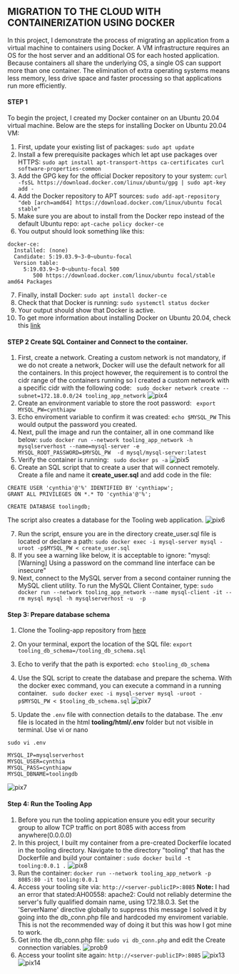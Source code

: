 ## MIGRATION TO THE СLOUD WITH CONTAINERIZATION USING DOCKER

In this project, I demonstrate the process of migrating an application from a virtual machine to containers using Docker. A VM infrastructure requires an OS for
the host server and an additional OS for each hosted application. Because containers all share the underlying OS, a single OS can support more than one container. 
The elimination of extra operating systems means less memory, less drive space and faster processing so that applications run more efficiently.

#### STEP 1
To begin the project,  I created my Docker container on an Ubuntu 20.04 virtual machine. Below are the steps for installing Docker on Ubuntu 20.04 VM:
1. First, update your existing list of packages: `sudo apt update`
2. Install a few prerequisite packages which let apt use packages over HTTPS: `sudo apt install apt-transport-https ca-certificates curl software-properties-common`
3. Add the GPG key for the official Docker repository to your system: `curl -fsSL https://download.docker.com/linux/ubuntu/gpg | sudo apt-key add -`
4. Add the Docker repository to APT sources: `sudo add-apt-repository "deb [arch=amd64] https://download.docker.com/linux/ubuntu focal stable"`
5. Make sure you are about to install from the Docker repo instead of the default Ubuntu repo: `apt-cache policy docker-ce`
6. You output should look something like this:
```
docker-ce:
  Installed: (none)
  Candidate: 5:19.03.9~3-0~ubuntu-focal
  Version table:
     5:19.03.9~3-0~ubuntu-focal 500
        500 https://download.docker.com/linux/ubuntu focal/stable amd64 Packages
```
7. Finally, install Docker: `sudo apt install docker-ce`
8. Check that that Docker is running: `sudo systemctl status docker`
9. Your output should show that Docker is active.
10. To get more information about installing Docker on Ubuntu 20.04, check this [link](https://www.digitalocean.com/community/tutorials/how-to-install-and-use-docker-on-ubuntu-20-04)
#### STEP 2 Create SQL Container and Connect to the container.
1. First, create a network. Creating a custom network is not mandatory, if we do not create a network, Docker will use the default network for all the containers. In this project however, the requirement is to control the cidr range of the containers running so I created a custom network with a specific cidr with the following code: ` sudo docker network create --subnet=172.18.0.0/24 tooling_app_network`
![pix4](https://user-images.githubusercontent.com/74002629/208447461-7107f1b9-96eb-4ddb-974d-cf9a64459b22.PNG)
2. Create an environment variable to store the root password: ` export MYSQL_PW=cynthiapw`
3. Echo enviroment variable to confirm it was created: `echo $MYSQL_PW` This would output the password you created.
4. Next, pull the image and run the container, all in one command like below:
` sudo docker run --network tooling_app_network -h mysqlserverhost --name=mysql-server -e MYSQL_ROOT_PASSWORD=$MYSQL_PW  -d mysql/mysql-server:latest `
5. Verify the container is running: ` sudo docker ps -a`
![pix5](https://user-images.githubusercontent.com/74002629/208448222-d846880f-222c-4ee0-aa50-c44ed8f282f5.PNG)
6. Create an SQL script that to create a user that will connect remotely. Create a file and name it ****create_user.sql**** and add code in the file:
```
CREATE USER 'cynthia'@'%' IDENTIFIED BY 'cynthiapw';
GRANT ALL PRIVILEGES ON *.* TO 'cynthia'@'%';

CREATE DATABASE toolingdb;
```
The script also creates a database for the Tooling web application.
![pix6](https://user-images.githubusercontent.com/74002629/208448548-843a4e08-f288-4db2-a77b-3c237e13e5a4.PNG)

7. Run the script, ensure you are in the directory create_user.sql file is located or declare a path:
 `sudo docker exec -i mysql-server mysql -uroot -p$MYSQL_PW < create_user.sql`
8. If you see a warning like below, it is acceptable to ignore: "mysql: [Warning] Using a password on the command line interface can be insecure"
9. Next, connect to the MySQL server from a second container running the MySQL client utility. To run the MySQL Client Container, type:
` sudo docker run --network tooling_app_network --name mysql-client -it --rm mysql mysql -h mysqlserverhost -u  -p `
#### Step 3: Prepare database schema
1. Clone the Tooling-app repository from [here](https://github.com/darey-devops/tooling)
2. On your terminal, export the location of the SQL file: `export tooling_db_schema=/tooling_db_schema.sql`
3. Echo to verify that the path is exported: `echo $tooling_db_schema`
4.  Use the SQL script to create the database and prepare the schema. With the docker exec command, you can execute a command in a running container.
` sudo docker exec -i mysql-server mysql -uroot -p$MYSQL_PW < $tooling_db_schema.sql`
![pix7](https://user-images.githubusercontent.com/74002629/208449253-8f74bc1a-ddbc-488d-beca-8d80cfa75d0f.PNG)

5. Update the `.env` file with connection details to the database. The .env file is located in the html **tooling/html/.env** folder but not visible in terminal. Use vi or nano
```
sudo vi .env

MYSQL_IP=mysqlserverhost
MYSQL_USER=cynthia
MYSQL_PASS=cynthiapw
MYSQL_DBNAME=toolingdb
```
![pix7](https://user-images.githubusercontent.com/74002629/208449253-8f74bc1a-ddbc-488d-beca-8d80cfa75d0f.PNG)

#### Step 4: Run the Tooling App
1. Before you run the tooling appication ensure you edit your security group to allow TCP traffic on port 8085 with access from anywhere(0.0.0.0)
2. In this project, I built my container from a pre-created Dockerfile located in the tooling directory. Navigate to the directory "tooling" that has the Dockerfile and build your container : ` sudo docker build -t tooling:0.0.1 . `
![pix8](https://user-images.githubusercontent.com/74002629/208449729-39489043-231b-406c-a260-89d2cf49966e.PNG)
3. Run the container: `docker run --network tooling_app_network -p 8085:80 -it tooling:0.0.1` 
4. Access your tooling site via: `http://<server-publicIP>:8085`
**Note:** I had an error that stated:AH00558: apache2: Could not reliably determine the server's fully qualified domain name, using 172.18.0.3. Set the 'ServerName' directive globally to suppress this message
I solved it by going into the db_conn.php file and hardcoded my enviroment variable. This is not the recommended way of doing it but this was how I got mine to work.
5. Get into the db_conn.php file: `sudo vi db_conn.php` and edit the Create connection variables.
![prob9](https://user-images.githubusercontent.com/74002629/208464715-5c919bb7-115e-419a-9fee-247aca874cbd.PNG)
6. Access your toolint site again: `http://<server-publicIP>:8085`
![pix13](https://user-images.githubusercontent.com/74002629/208465141-bba73216-8ff3-434b-9727-799f32b6c0ab.PNG)
![pix14](https://user-images.githubusercontent.com/74002629/208465156-510390a6-d568-44cf-93e5-ca1215aa1887.PNG)

